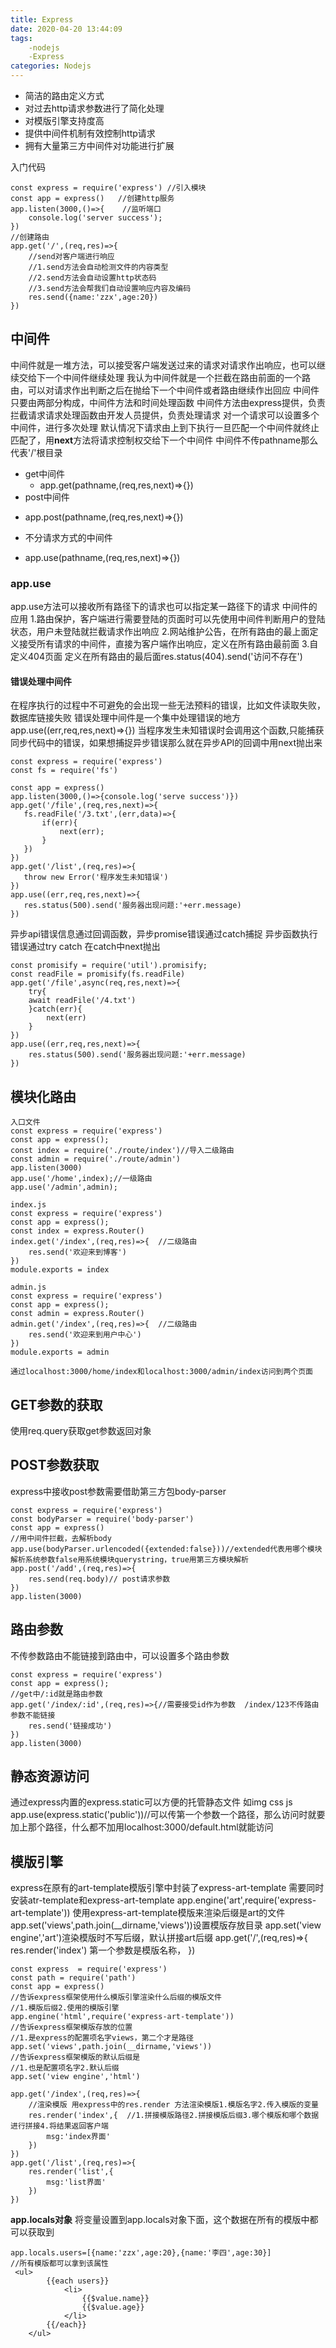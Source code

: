 ```yaml
---
title: Express
date: 2020-04-20 13:44:09
tags:
    -nodejs
    -Express
categories: Nodejs 
---
```


+ 简洁的路由定义方式
+ 对过去http请求参数进行了简化处理
+ 对模版引擎支持度高
+ 提供中间件机制有效控制http请求
+ 拥有大量第三方中间件对功能进行扩展

入门代码
```
const express = require('express') //引入模块
const app = express()   //创建http服务
app.listen(3000,()=>{    //监听端口
    console.log('server success');
})
//创建路由
app.get('/',(req,res)=>{
    //send对客户端进行响应
    //1.send方法会自动检测文件的内容类型
    //2.send方法会自动设置http状态码
    //3.send方法会帮我们自动设置响应内容及编码
    res.send({name:'zzx',age:20})
})
```
## 中间件
中间件就是一堆方法，可以接受客户端发送过来的请求对请求作出响应，也可以继续交给下一个中间件继续处理
我认为中间件就是一个拦截在路由前面的一个路由，可以对请求作出判断之后在抛给下一个中间件或者路由继续作出回应
中间件只要由两部分构成，中间件方法和时间处理函数
中间件方法由express提供，负责拦截请求请求处理函数由开发人员提供，负责处理请求
对一个请求可以设置多个中间件，进行多次处理
默认情况下请求由上到下执行一旦匹配一个中间件就终止匹配了，用**next**方法将请求控制权交给下一个中间件
中间件不传pathname那么代表'/'根目录
+ get中间件
  - app.get(pathname,(req,res,next)=>{})
+ post中间件
 - app.post(pathname,(req,res,next)=>{})
+ 不分请求方式的中间件
 - app.use(pathname,(req,res,next)=>{})

### app.use
 app.use方法可以接收所有路径下的请求也可以指定某一路径下的请求
 中间件的应用
 1.路由保护，客户端进行需要登陆的页面时可以先使用中间件判断用户的登陆状态，用户未登陆就拦截请求作出响应
 2.网站维护公告，在所有路由的最上面定义接受所有请求的中间件，直接为客户端作出响应，定义在所有路由最前面
 3.自定义404页面  定义在所有路由的最后面res.status(404).send('访问不存在')

#### 错误处理中间件
 在程序执行的过程中不可避免的会出现一些无法预料的错误，比如文件读取失败，数据库链接失败
 错误处理中间件是一个集中处理错误的地方
 app.use((err,req,res,next)=>{})  当程序发生未知错误时会调用这个函数,只能捕获同步代码中的错误，如果想捕捉异步错误那么就在异步API的回调中用next抛出来
 ```
const express = require('express')
const fs = require('fs')

const app = express()
app.listen(3000,()=>{console.log('serve success')})
app.get('/file',(req,res,next)=>{
    fs.readFile('/3.txt',(err,data)=>{
        if(err){
            next(err);
        }
    })
})
app.get('/list',(req,res)=>{
    throw new Error('程序发生未知错误')
})
app.use((err,req,res,next)=>{
    res.status(500).send('服务器出现问题:'+err.message)
})
 ```

 异步api错误信息通过回调函数，异步promise错误通过catch捕捉
 异步函数执行错误通过try catch 在catch中next抛出
```
const promisify = require('util').promisify;
const readFile = promisify(fs.readFile)
app.get('/file',async(req,res,next)=>{
    try{
    await readFile('/4.txt')
    }catch(err){
        next(err)
    }
})
app.use((err,req,res,next)=>{
    res.status(500).send('服务器出现问题:'+err.message)
})
```

## 模块化路由
```
入口文件
const express = require('express')
const app = express();
const index = require('./route/index')//导入二级路由
const admin = require('./route/admin')
app.listen(3000)
app.use('/home',index);//一级路由
app.use('/admin',admin);

index.js
const express = require('express')
const app = express();
const index = express.Router()
index.get('/index',(req,res)=>{  //二级路由
    res.send('欢迎来到博客')
})
module.exports = index

admin.js
const express = require('express')
const app = express();
const admin = express.Router()
admin.get('/index',(req,res)=>{  //二级路由
    res.send('欢迎来到用户中心')
})
module.exports = admin

通过localhost:3000/home/index和localhost:3000/admin/index访问到两个页面
```

## GET参数的获取
使用req.query获取get参数返回对象

## POST参数获取
express中接收post参数需要借助第三方包body-parser
```
const express = require('express')
const bodyParser = require('body-parser')
const app = express()
//用中间件拦截，去解析body
app.use(bodyParser.urlencoded({extended:false}))//extended代表用哪个模块解析系统参数false用系统模块querystring，true用第三方模块解析
app.post('/add',(req,res)=>{
    res.send(req.body)// post请求参数
})
app.listen(3000)
```

## 路由参数
不传参数路由不能链接到路由中，可以设置多个路由参数
```
const express = require('express')
const app = express();
//get中/:id就是路由参数 
app.get('/index/:id',(req,res)=>{//需要接受id作为参数  /index/123不传路由参数不能链接
    res.send('链接成功')
})
app.listen(3000)
```

## 静态资源访问
通过express内置的express.static可以方便的托管静态文件 如img css js
app.use(express.static('public'))//可以传第一个参数一个路径，那么访问时就要加上那个路径，什么都不加用localhost:3000/default.html就能访问

## 模版引擎
express在原有的art-template模版引擎中封装了express-art-template
需要同时安装atr-template和express-art-template
app.engine('art',require('express-art-template')) 使用express-art-template模版来渲染后缀是art的文件
app.set('views',path.join(__dirname,'views'))设置模版存放目录
app.set('view engine','art')渲染模版时不写后缀，默认拼接art后缀
app.get('/',(req,res)=>{
    res.render('index') 第一个参数是模版名称，
})

```
const express  = require('express')
const path = require('path')
const app = express()
//告诉express框架使用什么模版引擎渲染什么后缀的模版文件
//1.模版后缀2.使用的模版引擎
app.engine('html',require('express-art-template'))
//告诉express框架模版存放的位置
//1.是express的配置项名字views，第二个才是路径
app.set('views',path.join(__dirname,'views'))
//告诉express框架模版的默认后缀是
//1.也是配置项名字2.默认后缀
app.set('view engine','html')

app.get('/index',(req,res)=>{
    //渲染模版 用express中的res.render 方法渲染模版1.模版名字2.传入模版的变量
    res.render('index',{  //1.拼接模版路径2.拼接模版后缀3.哪个模版和哪个数据进行拼接4.将结果返回客户端
        msg:'index界面'
    })
})
app.get('/list',(req,res)=>{
    res.render('list',{
        msg:'list界面'
    })
})
```

**app.locals对象**
将变量设置到app.locals对象下面，这个数据在所有的模版中都可以获取到
```
app.locals.users=[{name:'zzx',age:20},{name:'李四',age:30}]
//所有模版都可以拿到该属性
 <ul>
        {{each users}}
            <li>
                {{$value.name}}
                {{$value.age}}
            </li>
        {{/each}}
    </ul>
```
 

